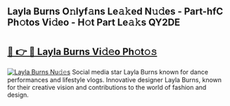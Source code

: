 ## Layla Burns O𝚗lyf𝚊ns Le𝚊𝚔ed N𝚞𝚍es - Part-hfC Ph𝚘tos Vi𝚍eo - H𝚘t Part Le𝚊𝚔s QY2DE

# <h2><a href="http://hf0jwq.feru.top/?c=Layla+Burns">🔗 👉 🔴 Layla Burns Vi𝚍𝚎o Ph𝚘t𝚘𝚜</a></h2>

[![Layla Burns Nu𝚍𝚎s](https://i.imgur.com/0TWrTi3.gif)](http://hf0jwq.feru.top/?c=Layla+Burns)
Social media star Layla Burns known for dance performances and lifestyle vlogs. Innovative designer Layla Burns, known for their creative vision and contributions to the world of fashion and design. 
